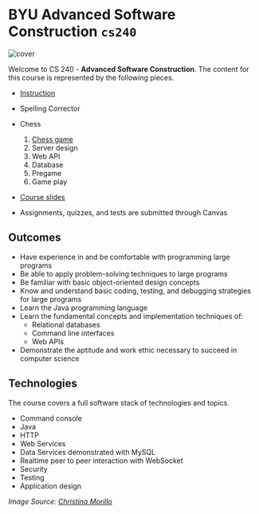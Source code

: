 # BYU **Advanced Software Construction** `cs240`

![cover](https://github.com/softwareconstruction240/.github/blob/main/profile/softwareconstructioncover.jpg?raw=true)

Welcome to CS 240 - **Advanced Software Construction**. The content for this course is represented by the following pieces.

- [Instruction](https://github.com/softwareconstruction240/.github/blob/main/profile/modules.md#readme)
- Spelling Corrector
- Chess

  1. [Chess game](https://github.com/softwareconstruction240/.github/blob/main/profile/chess/chess-game/chess-game.md)
  1. Server design
  1. Web API
  1. Database
  1. Pregame
  1. Game play

- [Course slides](https://github.com/softwareconstruction240/.github/blob/main/profile/slides.md#readme)
- Assignments, quizzes, and tests are submitted through Canvas

## Outcomes

- Have experience in and be comfortable with programming large programs
- Be able to apply problem-solving techniques to large programs
- Be familiar with basic object-oriented design concepts
- Know and understand basic coding, testing, and debugging strategies for large programs
- Learn the Java programming language
- Learn the fundamental concepts and implementation techniques of:
  - Relational databases
  - Command line interfaces
  - Web APIs
- Demonstrate the aptitude and work ethic necessary to succeed in computer science

## Technologies

The course covers a full software stack of technologies and topics.

- Command console
- Java
- HTTP
- Web Services
- Data Services demonstrated with MySQL
- Realtime peer to peer interaction with WebSocket
- Security
- Testing
- Application design

_Image Source: [Christina Morillo](https://www.pexels.com/photo/close-up-photo-of-person-typing-on-laptop-1181675/)_
